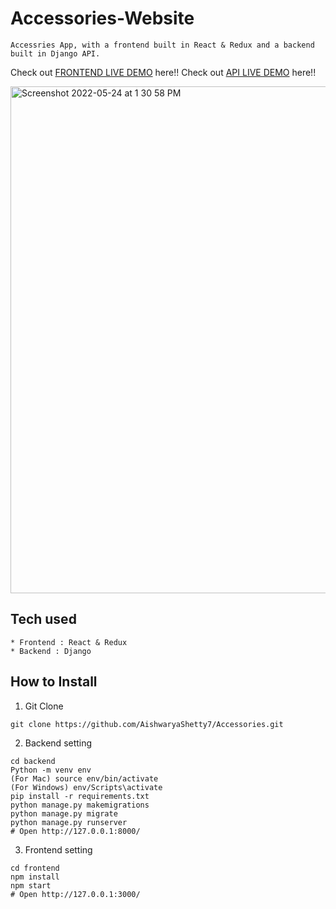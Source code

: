 # Accessories-Website
```
Accessries App, with a frontend built in React & Redux and a backend built in Django API.
```
Check out [FRONTEND LIVE DEMO](https://frontend-accessories.herokuapp.com/) here!!
Check out [API LIVE DEMO](https://backend-accessories.herokuapp.com/) here!!

<img width="811" alt="Screenshot 2022-05-24 at 1 30 58 PM" src="https://user-images.githubusercontent.com/99715304/169983638-48629234-766d-4208-832a-30b379f807b2.png">



## Tech used
```
* Frontend : React & Redux
* Backend : Django
```
## How to Install
1. Git Clone
```
git clone https://github.com/AishwaryaShetty7/Accessories.git
```
2. Backend setting
```
cd backend
Python -m venv env
(For Mac) source env/bin/activate
(For Windows) env/Scripts\activate
pip install -r requirements.txt
python manage.py makemigrations
python manage.py migrate
python manage.py runserver
# Open http://127.0.0.1:8000/
```
3. Frontend setting
```
cd frontend
npm install
npm start
# Open http://127.0.0.1:3000/
```

